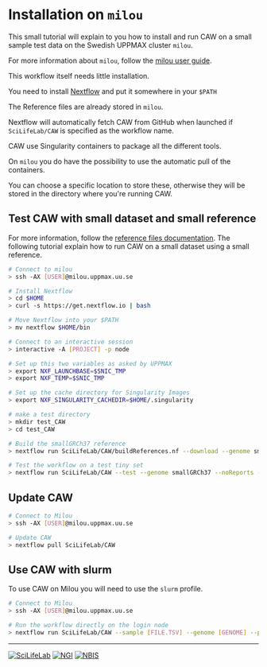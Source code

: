 # Installation on `milou`

This small tutorial will explain to you how to install and run CAW on a small sample test data on the Swedish UPPMAX cluster `milou`.

For more information about `milou`, follow the [milou user guide](https://www.uppmax.uu.se/support/user-guides/milou-user-guide/).

This workflow itself needs little installation.

You need to install [Nextflow][nextflow-link] and put it somewhere in your `$PATH`

The Reference files are already stored in `milou`.

Nextflow will automatically fetch CAW from GitHub when launched if `SciLifeLab/CAW` is specified as the workflow name.

CAW use Singularity containers to package all the different tools.

On `milou` you do have the possibility to use the automatic pull of the containers.

You can choose a specific location to store these, otherwise they will be stored in the directory where you're running CAW.

## Test CAW with small dataset and small reference

For more information, follow the [reference files documentation](REFERENCES.md). The following tutorial explain how to run CAW on a small dataset using a small reference.

```bash
# Connect to milou
> ssh -AX [USER]@milou.uppmax.uu.se

# Install Nextflow
> cd $HOME
> curl -s https://get.nextflow.io | bash

# Move Nextflow into your $PATH
> mv nextflow $HOME/bin

# Connect to an interactive session
> interactive -A [PROJECT] -p node

# Set up this two variables as asked by UPPMAX
> export NXF_LAUNCHBASE=$SNIC_TMP
> export NXF_TEMP=$SNIC_TMP

# Set up the cache directory for Singularity Images
> export NXF_SINGULARITY_CACHEDIR=$HOME/.singularity

# make a test directory
> mkdir test_CAW
> cd test_CAW

# Build the smallGRCh37 reference
> nextflow run SciLifeLab/CAW/buildReferences.nf --download --genome smallGRCh37 --project [PROJECT] -profile download

# Test the workflow on a test tiny set
> nextflow run SciLifeLab/CAW --test --genome smallGRCh37 --noReports --project [PROJECT] -profile download
```

## Update CAW

```bash
# Connect to Milou
> ssh -AX [USER]@milou.uppmax.uu.se

# Update CAW
> nextflow pull SciLifeLab/CAW
```

## Use CAW with slurm

To use CAW on Milou you will need to use the `slurm` profile.

```bash
# Connect to Milou
> ssh -AX [USER]@milou.uppmax.uu.se

# Run the workflow directly on the login node
> nextflow run SciLifeLab/CAW --sample [FILE.TSV] --genome [GENOME] --project [PROJECT] -profile slurm-download
```

--------------------------------------------------------------------------------

[![](images/SciLifeLab_logo.png "SciLifeLab")][scilifelab-link]
[![](images/NGI_logo.png "NGI")][ngi-link]
[![](images/NBIS_logo.png "NBIS")][nbis-link]

[nbis-link]: https://www.nbis.se/
[nextflow-link]: https://www.nextflow.io/
[ngi-link]: https://ngisweden.scilifelab.se/
[scilifelab-link]: https://www.scilifelab.se/
